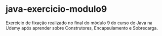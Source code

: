 # java-exercicio-modulo9
Exercicio de fixação realizado no final do módulo 9 do curso de Java na Udemy após aprender sobre Construtores, Encapsulamento e Sobrecarga.
